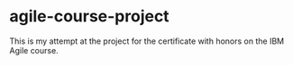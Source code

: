 # agile-course-project
This is my attempt at the project for the certificate with honors on the IBM Agile course.
